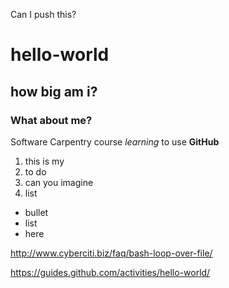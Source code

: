 Can I push this?

# hello-world
## how big am i?
### What about me?
Software Carpentry course *learning* to use **GitHub**

1. this is my
2. to do
3. can you imagine
3. list


* bullet
* list
* here


http://www.cyberciti.biz/faq/bash-loop-over-file/

https://guides.github.com/activities/hello-world/
